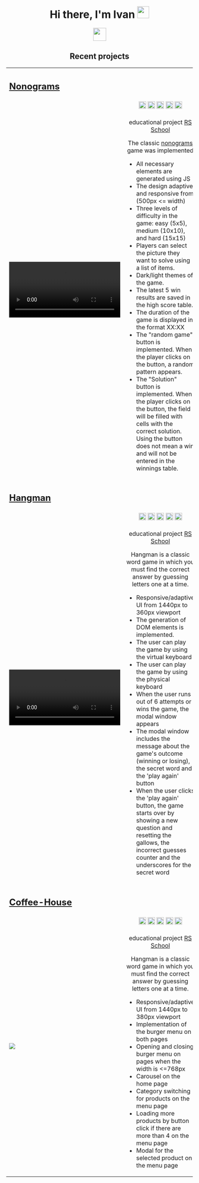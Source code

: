 <h1 align="center">Hi there, I'm Ivan
<img src="https://github.com/blackcater/blackcater/raw/main/images/Hi.gif" height="32"/></h1>

<div align="center">
  <a href="https://www.codewars.com/users/AishSI" title="Открыть профиль на Codewars">
    <img src="https://www.codewars.com/users/AishSI/badges/large" height="35px"/>
  </a>
</div>

<h2  align="center">Recent projects</h2>
<table>
  <tbody>
<!-- ! -->
   <tr>
     <tr>
      <td colspan="2">
        <h2 align="left"><a href="https://rolling-scopes-school.github.io/aishsi-JSFE2023Q4/nonograms/">Nonograms</a></h2>        
      </td>
    </tr>
    <tr>
      <td rowspan="3" width="50%">
        <video src="https://github.com/AishSI/AishSI/assets/45088867/940f0d72-8a4e-4c5b-967d-3d7e0109d0a1">          
      </td>
    </tr>
    <tr>
      <td>
        <div align="center">
          <img src="https://img.shields.io/badge/html5-%23E34F26.svg?style=for-the-badge&logo=html5&logoColor=white" height="20px"/>
          <img src="https://img.shields.io/badge/css3-%231572B6.svg?style=for-the-badge&logo=css3&logoColor=white" height="20px"/>
          <img src="https://img.shields.io/badge/SASS-hotpink.svg?style=for-the-badge&logo=SASS&logoColor=white" height="20px"/>
          <img src="https://img.shields.io/badge/javascript-%23323330.svg?style=for-the-badge&logo=javascript&logoColor=%23F7DF1E" height="20px"/>
          <img src="https://img.shields.io/badge/webpack-%238DD6F9.svg?style=for-the-badge&logo=webpack&logoColor=black" height="20px"/>
        </div>
      </td>
    </tr>
    <tr>
      <td>
        <!-- <p align="center"><b>About:</b></p> -->
        <p align="center">educational project <a href="https://rs.school/">RS School</a></p>
          <p align="center">The classic <a href="https://en.wikipedia.org/wiki/Nonogram">nonograms</a> game was implemented          
          <ul>
            <li>All necessary elements are generated using JS</li>
            <li>The design adaptive and responsive from (500px <= width)</li>
            <li>Three levels of difficulty in the game: easy (5x5), medium (10x10), and hard (15x15)</li>
            <li>Players can select the picture they want to solve using a list of items.</li>
            <li>Dark/light themes of the game.</li>
            <li>The latest 5 win results are saved in the high score table.</li>
            <li>The duration of the game is displayed in the format XX:XX</li>
            <li>The "random game" button is implemented. When the player clicks on the button, a random pattern appears.</li>
            <li>The "Solution" button is implemented. When the player clicks on the button, the field will be filled with cells with the correct solution. Using the button does not mean a win and will not be entered in the winnings table.</li>
          </ul>
        </p>
      </td>
    </tr>
<!-- ! -->
   <tr>
     <tr>
      <td colspan="2">
        <h2 align="left"><a href="https://rolling-scopes-school.github.io/aishsi-JSFE2023Q4/hangman/">Hangman</a></h2>        
      </td>
    </tr>
    <tr>
      <td rowspan="3" width="30%">
        <video src="https://github.com/AishSI/AishSI/assets/45088867/f36379bb-0c6c-40dc-abda-521a08a5f96f">
      </td>
    </tr>
    <tr>
      <td>
        <div align="center">
          <img src="https://img.shields.io/badge/html5-%23E34F26.svg?style=for-the-badge&logo=html5&logoColor=white" height="20px"/>
          <img src="https://img.shields.io/badge/css3-%231572B6.svg?style=for-the-badge&logo=css3&logoColor=white" height="20px"/>
          <img src="https://img.shields.io/badge/SASS-hotpink.svg?style=for-the-badge&logo=SASS&logoColor=white" height="20px"/>
          <img src="https://img.shields.io/badge/javascript-%23323330.svg?style=for-the-badge&logo=javascript&logoColor=%23F7DF1E" height="20px"/>
          <img src="https://img.shields.io/badge/webpack-%238DD6F9.svg?style=for-the-badge&logo=webpack&logoColor=black" height="20px"/>
        </div>
      </td>
    </tr>
    <tr>
      <td>
        <!-- <p align="center"><b>About:</b></p> -->
        <p align="center">educational project <a href="https://rs.school/">RS School</a></p>
          <p align="center">
          Hangman is a classic word game in which you must find the correct answer by guessing letters one at a time.
          <ul>
          <li>Responsive/adaptive UI from 1440px to 360px viewport</li>
          <li>The generation of DOM elements is implemented. </li>
          <li>The user can play the game by using the virtual keyboard</li>
          <li>The user can play the game by using the physical keyboard</li>
          <li>When the user runs out of 6 attempts or wins the game, the modal window appears</li>
          <li>The modal window includes the message about the game's outcome (winning or losing), the secret word and the 'play again' button</li>
          <li>When the user clicks the 'play again' button, the game starts over by showing a new question and resetting the gallows, the incorrect guesses counter and the underscores for the secret word</li>
          </ul>
        </p>
      </td>
    </tr>
<!-- ! -->
  <tr>
   <tr>
     <tr>
      <td colspan="2">
        <h2 align="left"><a href="https://rolling-scopes-school.github.io/aishsi-JSFE2023Q4/coffee-house/">Coffee-House</a></h2>  
      </td>
    </tr>
    <tr>
      <td rowspan="3" width="30%">
<!--         <video src="https://github.com/AishSI/AishSI/assets/45088867/9a80da42-2522-4445-9e3a-7553dca76760">   -->
        <img src="https://github.com/AishSI/AishSI/assets/45088867/d886a766-3a4f-47a7-99b4-29e718e039fb"/>
      </td>
    </tr>
    <tr>
      <td>
        <div align="center">
          <img src="https://img.shields.io/badge/html5-%23E34F26.svg?style=for-the-badge&logo=html5&logoColor=white" height="20px"/>
          <img src="https://img.shields.io/badge/css3-%231572B6.svg?style=for-the-badge&logo=css3&logoColor=white" height="20px"/>
          <img src="https://img.shields.io/badge/SASS-hotpink.svg?style=for-the-badge&logo=SASS&logoColor=white" height="20px"/>
          <img src="https://img.shields.io/badge/javascript-%23323330.svg?style=for-the-badge&logo=javascript&logoColor=%23F7DF1E" height="20px"/>
          <img src="https://img.shields.io/badge/webpack-%238DD6F9.svg?style=for-the-badge&logo=webpack&logoColor=black" height="20px"/>
        </div>
      </td>
    </tr>
    <tr>
      <td>
        <!-- <p align="center"><b>About:</b></p> -->
        <p align="center">educational project <a href="https://rs.school/">RS School</a></p>
          <p align="center">
          Hangman is a classic word game in which you must find the correct answer by guessing letters one at a time.
          <ul>
          <li>Responsive/adaptive UI from 1440px to 380px viewport</li>
          <li>Implementation of the burger menu on both pages</li>
          <li>Opening and closing burger menu on pages when the width is <=768px</li>
          <li>Carousel on the home page</li>
          <li>Category switching for products on the menu page</li>
          <li>Loading more products by button click if there are more than 4 on the menu page</li>
          <li>Modal for the selected product on the menu page</li>
          </ul>
        </p>
      </td>
    </tr>
<!-- ! -->
  </tr>

  </tbody>
  </table>
